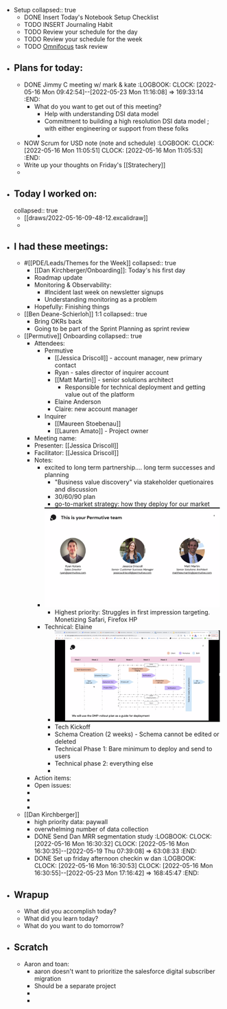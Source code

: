 - Setup
  collapsed:: true
	- DONE Insert Today's Notebook Setup Checklist
	- TODO INSERT Journaling Habit
	- TODO Review your schedule for the day
	- TODO Review your schedule for the week
	- TODO [Omnifocus](omnifocus://) task review
- ## Plans for today:
	- DONE Jimmy C meeting w/ mark & kate
	  :LOGBOOK:
	  CLOCK: [2022-05-16 Mon 09:42:54]--[2022-05-23 Mon 11:16:08] =>  169:33:14
	  :END:
		- What do you want to get out of this meeting?
			- Help with understanding DSI data model
			- Commitment to building a high resolution DSI data model ; with either engineering or support from these folks
			-
	- NOW Scrum for USD note (note and schedule)
	  :LOGBOOK:
	  CLOCK: [2022-05-16 Mon 11:05:51]
	  CLOCK: [2022-05-16 Mon 11:05:53]
	  :END:
	- Write up your thoughts on Friday's [[Stratechery]]
	-
- ## Today I worked on:
  collapsed:: true
	- [[draws/2022-05-16-09-48-12.excalidraw]]
	-
- ## I had these meetings:
	- #[[PDE/Leads/Themes for the Week]]
	  collapsed:: true
		- [[Dan Kirchberger/Onboarding]]: Today's his first day
		- Roadmap update
		- Monitoring & Observability:
			- #Incident last week on newsletter signups
			- Understanding monitoring as a problem
		- Hopefully: Finishing things
	- [[Ben Deane-Schierloh]] 1:1
	  collapsed:: true
		- Bring OKRs back
		- Going to be part of the Sprint Planning as sprint review
	- [[Permutive]] Onboarding
	  collapsed:: true
		- Attendees:
			- Permutive
				- [[Jessica Driscoll]] - account manager, new primary contact
				- Ryan - sales director of inquirer account
				- [[Matt Martin]] - senior solutions architect
					- Responsible for technical deployment and getting value out of the platform
				- Elaine Anderson
				- Claire: new account manager
			- Inquirer
				- [[Maureen Stoebenau]]
				- [[Lauren Amato]] - Project owner
		- Meeting name:
		- Presenter: [[Jessica Driscoll]]
		- Facilitator: [[Jessica Driscoll]]
		- Notes:
			- excited to long term partnership.... long term successes and planning
				- "Business value discovery" via stakeholder quetionaires and discussion
				- 30/60/90 plan
				- go-to-market strategy: how they deploy for our market
			- ![Screen Shot 2022-05-16 at 13.09.56.png](../assets/Screen_Shot_2022-05-16_at_13.09.56_1652721603750_0.png)
				- Highest priority: Struggles in first impression targeting. Monetizing Safari, Firefox HP
			- Technical: Elaine
				- ![Screen Shot 2022-05-16 at 13.19.38.png](../assets/Screen_Shot_2022-05-16_at_13.19.38_1652721727027_0.png)
				- Tech Kickoff
				- Schema Creation (2 weeks) - Schema cannot be edited or deleted
				- Technical Phase 1: Bare minimum to deploy and send to users
				- Technical phase 2: everything else
				-
		- Action items:
		- Open issues:
		-
		-
		-
	- [[Dan Kirchberger]]
		- high priority data: paywall
		- overwhelming number of data collection
		- DONE Send Dan MRR segmentation study
		  :LOGBOOK:
		  CLOCK: [2022-05-16 Mon 16:30:32]
		  CLOCK: [2022-05-16 Mon 16:30:35]--[2022-05-19 Thu 07:39:08] =>  63:08:33
		  :END:
		- DONE Set up friday afternoon checkin w dan
		  :LOGBOOK:
		  CLOCK: [2022-05-16 Mon 16:30:53]
		  CLOCK: [2022-05-16 Mon 16:30:55]--[2022-05-23 Mon 17:16:42] =>  168:45:47
		  :END:
- ## Wrapup
	- What did you accomplish today?
	- What did you learn today?
	- What do you want to do tomorrow?
- ## Scratch
	- Aaron and toan:
		- aaron doesn't want to prioritize the salesforce digital subscriber migration
		- Should be a separate project
		-
		-